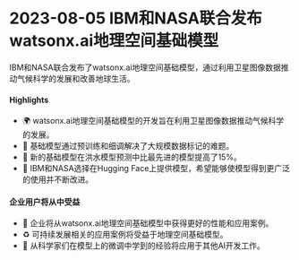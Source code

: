 # 2023-08-05 IBM和NASA联合发布watsonx.ai地理空间基础模型

IBM和NASA联合发布了watsonx.ai地理空间基础模型，通过利用卫星图像数据推动气候科学的发展和改善地球生活。

#### Highlights

- 🌍 watsonx.ai地理空间基础模型的开发旨在利用卫星图像数据推动气候科学的发展。
- 🚀 基础模型通过预训练和细调解决了大规模数据标记的难题。
- 🎯 新的基础模型在洪水模型预测中比最先进的模型提高了15%。
- 🤝 IBM和NASA选择在Hugging Face上提供模型，希望能够使模型得到更广泛的使用并不断改进。

#### 企业用户将从中受益

- 💼 企业将从watsonx.ai地理空间基础模型中获得更好的性能和应用案例。
- ♻️ 可持续发展相关的应用案例将受益于地理空间基础模型。
- 🌱 从科学家们在模型上的微调中学到的经验将应用于其他AI开发工作。
